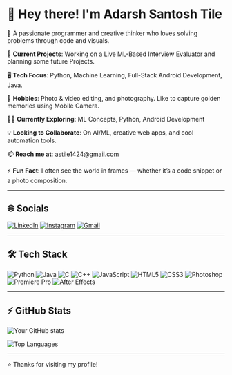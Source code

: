
# 👋 Hey there! I'm Adarsh Santosh Tile

🎯 A passionate programmer and creative thinker who loves solving problems through code and visuals.

🚀 **Current Projects**: Working on a Live ML-Based Interview Evaluator and planning some future Projects.

🖥️ **Tech Focus**: Python, Machine Learning, Full-Stack Android Development, Java.

🎥 **Hobbies**: Photo & video editing, and photography. Like to capture golden memories using Mobile Camera.

🧑‍💻 **Currently Exploring**: ML Concepts, Python, Android Development

💡 **Looking to Collaborate**: On AI/ML, creative web apps, and cool automation tools.

📫 **Reach me at**: [astile1424@gmail.com](mailto:astile1424@gmail.com)

⚡ **Fun Fact**:  I often see the world in frames — whether it’s a code snippet or a photo composition.

---

## 🌐 Socials

[![LinkedIn](https://img.shields.io/badge/LinkedIn-0077B5?style=for-the-badge&logo=linkedin&logoColor=white)](https://www.linkedin.com/in/adarsh-santosh-tile-640259321/)
[![Instagram](https://img.shields.io/badge/Instagram-E4405F?style=for-the-badge&logo=instagram&logoColor=white)](your-insta-url)
[![Gmail](https://img.shields.io/badge/Gmail-D14836?style=for-the-badge&logo=gmail&logoColor=white)](mailto:astile1424@gmail.com)

---

## 🛠️ Tech Stack

![Python](https://img.shields.io/badge/Python-3776AB?style=for-the-badge&logo=python&logoColor=white)
![Java](https://img.shields.io/badge/Java-ED8B00?style=for-the-badge&logo=java&logoColor=white)
![C](https://img.shields.io/badge/C-00599C?style=for-the-badge&logo=c&logoColor=white)
![C++](https://img.shields.io/badge/C++-00599C?style=for-the-badge&logo=c%2B%2B&logoColor=white)
![JavaScript](https://img.shields.io/badge/JavaScript-F7DF1E?style=for-the-badge&logo=javascript&logoColor=black)
![HTML5](https://img.shields.io/badge/HTML5-E34F26?style=for-the-badge&logo=html5&logoColor=white)
![CSS3](https://img.shields.io/badge/CSS3-1572B6?style=for-the-badge&logo=css3&logoColor=white)
![Photoshop](https://img.shields.io/badge/Photoshop-31A8FF?style=for-the-badge&logo=adobe-photoshop&logoColor=white)
![Premiere Pro](https://img.shields.io/badge/Premiere_Pro-9999FF?style=for-the-badge&logo=adobe-premiere-pro&logoColor=white)
![After Effects](https://img.shields.io/badge/After_Effects-9999FF?style=for-the-badge&logo=adobe-after-effects&logoColor=white)


---

## ⚡ GitHub Stats

![Your GitHub stats](https://github-readme-stats.vercel.app/api?username=your-username&show_icons=true&theme=radical)

![Top Languages](https://github-readme-stats.vercel.app/api/top-langs/?username=your-username&layout=compact&theme=radical)

---

⭐️ Thanks for visiting my profile!
